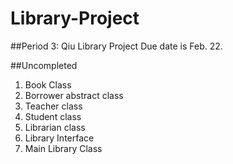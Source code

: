 # Library-Project

##Period 3: Qiu Library Project
Due date is Feb. 22. 

##Uncompleted
1. Book Class
2. Borrower abstract class
3. Teacher class
4. Student class
5. Librarian class 
6. Library Interface
7. Main Library Class 
